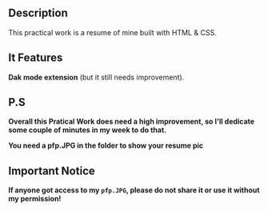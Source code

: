 ## Description

This practical work is a resume of mine built with HTML & CSS.

## It Features

**Dak mode extension** (but it still needs improvement).

## P.S

**Overall this Pratical Work does need a high improvement, so I'll dedicate some couple of minutes in my week to do that.**

**You need a pfp.JPG in the folder to show your resume pic**

## Important Notice

**If anyone got access to my `pfp.JPG`, please do not share it or use it without my permission!**
